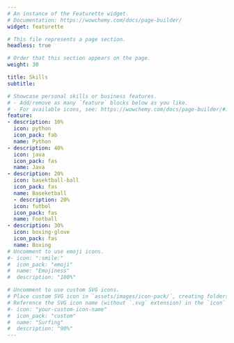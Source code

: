 ```yaml
---
# An instance of the Featurette widget.
# Documentation: https://wowchemy.com/docs/page-builder/
widget: featurette

# This file represents a page section.
headless: true

# Order that this section appears on the page.
weight: 30

title: Skills
subtitle:

# Showcase personal skills or business features.
# - Add/remove as many `feature` blocks below as you like.
# - For available icons, see: https://wowchemy.com/docs/page-builder/#icons
feature:
- description: 10%
  icon: python
  icon_pack: fab
  name: Python
- description: 40%
  icon: java
  icon_pack: fas
  name: Java
- description: 20%
  icon: basektball-ball
  icon_pack: fas
  name: Baseketball
  - description: 20%
  icon: futbol
  icon_pack: fas
  name: Football
- description: 30%
  icon: boxing-glove
  icon_pack: fas
  name: Boxing
# Uncomment to use emoji icons.
#- icon: ":smile:"
#  icon_pack: "emoji"
#  name: "Emojiness"
#  description: "100%"  

# Uncomment to use custom SVG icons.
# Place custom SVG icon in `assets/images/icon-pack/`, creating folders if necessary.
# Reference the SVG icon name (without `.svg` extension) in the `icon` field.
#- icon: "your-custom-icon-name"
#  icon_pack: "custom"
#  name: "Surfing"
#  description: "90%"
---
```

